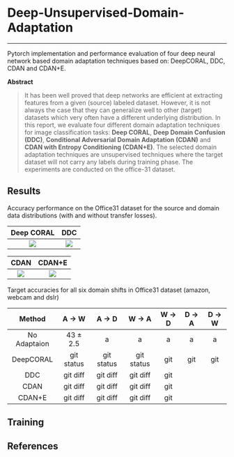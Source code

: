 # Deep-Unsupervised-Domain-Adaptation

---

Pytorch implementation and performance evaluation of four deep neural network based domain adaptation techniques based on: DeepCORAL, DDC, CDAN and CDAN+E.

**Abstract**

> It has been well proved that deep networks are efficient at extracting features from a given (source) labeled dataset.
However, it is not always the case that they can generalize well to other (target) datasets which very often have a different underlying distribution. In this report, we evaluate four different domain adaptation techniques for image classification tasks: **Deep CORAL**, **Deep Domain Confusion (DDC)**, **Conditional Adversarial Domain Adaptation (CDAN)** and **CDAN with Entropy Conditioning (CDAN+E)**. The selected domain adaptation techniques are unsupervised techniques where the target dataset will not carry any labels during training phase. The experiments are conducted on the office-31 dataset.

**Results**
---

Accuracy performance on the Office31 dataset for the source and domain data distributions (with and without transfer losses).

Deep CORAL             |  DDC
:-------------------------:|:-------------------------:
![](https://github.com/agrija9/Deep-Unsupervised-Domain-Adaptation/blob/master/report/images/DEEP_CORAL_amazon_to_webcam_test_train_accuracies.jpg)  |  ![](https://github.com/agrija9/Deep-Unsupervised-Domain-Adaptation/blob/master/report/images/DDC_amazon_to_webcam_test_train_accuracies.jpg)

CDAN             |  CDAN+E
:-------------------------:|:-------------------------:
![](https://github.com/agrija9/Deep-Unsupervised-Domain-Adaptation/blob/master/report/images/CDAN_amazon_to_webcam_test_train_accuracies.png)  |  ![](https://github.com/agrija9/Deep-Unsupervised-Domain-Adaptation/blob/master/report/images/CDAN_E_amazon_to_webcam_test_train_accuracies.png)

Target accuracies for all six domain shifts in Office31 dataset (amazon, webcam and dslr)

| Method         | A &#8594; W   | A &#8594; D     | W &#8594; A    | W &#8594; D  | D &#8594; A | D &#8594; W |
| :---:          |  :---:        |     :---:        |    :---:       |  :---:       | :---:       | :---:       |   
| No Adaptaion   | 43 $\pm$ 2.5             |     a        |    a       |  a       | a       | a       |   
| DeepCORAL      | git status    | git status       | git status     | git          |  git        | git         |
| DDC            | git diff      | git diff         | git diff       | git          |             |             |
| CDAN           | git diff      | git diff         | git diff       | git          |             |             |
| CDAN+E         | git diff      | git diff         | git diff       | git          |             |             |



**Training**
---

**References**
---
